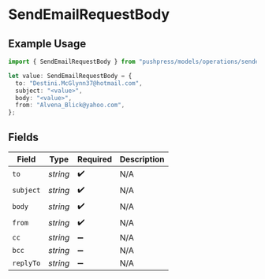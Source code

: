 # SendEmailRequestBody

## Example Usage

```typescript
import { SendEmailRequestBody } from "pushpress/models/operations/sendemail.js";

let value: SendEmailRequestBody = {
  to: "Destini.McGlynn37@hotmail.com",
  subject: "<value>",
  body: "<value>",
  from: "Alvena_Blick@yahoo.com",
};
```

## Fields

| Field              | Type               | Required           | Description        |
| ------------------ | ------------------ | ------------------ | ------------------ |
| `to`               | *string*           | :heavy_check_mark: | N/A                |
| `subject`          | *string*           | :heavy_check_mark: | N/A                |
| `body`             | *string*           | :heavy_check_mark: | N/A                |
| `from`             | *string*           | :heavy_check_mark: | N/A                |
| `cc`               | *string*           | :heavy_minus_sign: | N/A                |
| `bcc`              | *string*           | :heavy_minus_sign: | N/A                |
| `replyTo`          | *string*           | :heavy_minus_sign: | N/A                |